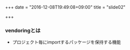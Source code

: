 +++
date = "2016-12-08T19:49:08+09:00"
title = "slide02"

+++



### vendoringとは
- プロジェクト毎にimportするパッケージを保持する機能


